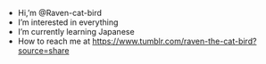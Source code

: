 -  Hi,’m @Raven-cat-bird
- I’m interested in everything
-  I’m currently learning Japanese 
- How to reach me at https://www.tumblr.com/raven-the-cat-bird?source=share

<!---
Raven-cat-bird/Raven-cat-bird is a ✨ special ✨ repository because its `README.md` (this file) appears on your GitHub profile.
You can click the Preview link to take a look at your changes.
--->
